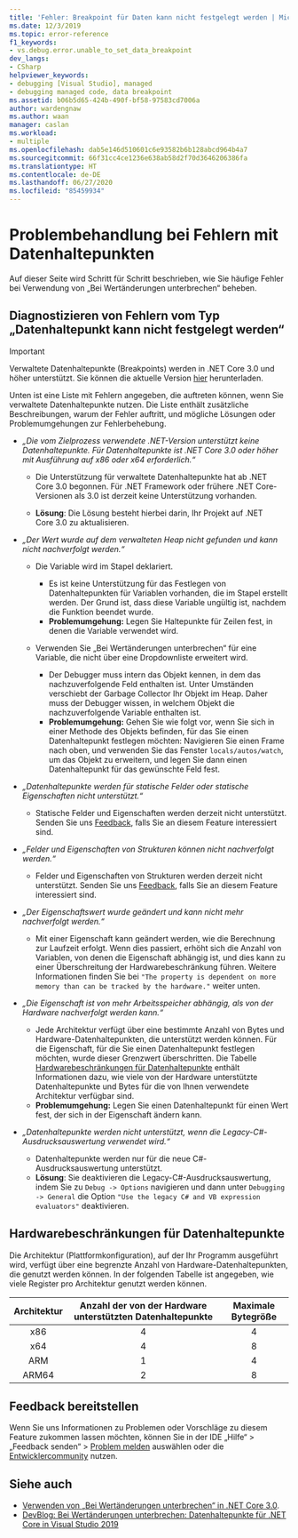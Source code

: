 ```yaml
---
title: 'Fehler: Breakpoint für Daten kann nicht festgelegt werden | Microsoft-Dokumentation'
ms.date: 12/3/2019
ms.topic: error-reference
f1_keywords:
- vs.debug.error.unable_to_set_data_breakpoint
dev_langs:
- CSharp
helpviewer_keywords:
- debugging [Visual Studio], managed
- debugging managed code, data breakpoint
ms.assetid: b06b5d65-424b-490f-bf58-97583cd7006a
author: wardengnaw
ms.author: waan
manager: caslan
ms.workload:
- multiple
ms.openlocfilehash: dab5e146d510601c6e93582b6b128abcd964b4a7
ms.sourcegitcommit: 66f31cc4ce1236e638ab58d2f70d3646206386fa
ms.translationtype: HT
ms.contentlocale: de-DE
ms.lasthandoff: 06/27/2020
ms.locfileid: "85459934"
---
```

# <a name="troubleshooting-data-breakpoint-errors"></a>Problembehandlung bei Fehlern mit Datenhaltepunkten
Auf dieser Seite wird Schritt für Schritt beschrieben, wie Sie häufige Fehler bei Verwendung von „Bei Wertänderungen unterbrechen“ beheben.

## <a name="diagnosing-unable-to-set-data-breakpoint-errors"></a>Diagnostizieren von Fehlern vom Typ „Datenhaltepunkt kann nicht festgelegt werden“
> [!IMPORTANT]
> Verwaltete Datenhaltepunkte (Breakpoints) werden in .NET Core 3.0 und höher unterstützt. Sie können die aktuelle Version [hier](https://dotnet.microsoft.com/download) herunterladen.

Unten ist eine Liste mit Fehlern angegeben, die auftreten können, wenn Sie verwaltete Datenhaltepunkte nutzen. Die Liste enthält zusätzliche Beschreibungen, warum der Fehler auftritt, und mögliche Lösungen oder Problemumgehungen zur Fehlerbehebung.

- *„Die vom Zielprozess verwendete .NET-Version unterstützt keine Datenhaltepunkte. Für Datenhaltepunkte ist .NET Core 3.0 oder höher mit Ausführung auf x86 oder x64 erforderlich.“*

    - Die Unterstützung für verwaltete Datenhaltepunkte hat ab .NET Core 3.0 begonnen. Für .NET Framework oder frühere .NET Core-Versionen als 3.0 ist derzeit keine Unterstützung vorhanden. 
    
    - **Lösung**: Die Lösung besteht hierbei darin, Ihr Projekt auf .NET Core 3.0 zu aktualisieren.

- *„Der Wert wurde auf dem verwalteten Heap nicht gefunden und kann nicht nachverfolgt werden.“*
    - Die Variable wird im Stapel deklariert.
        - Es ist keine Unterstützung für das Festlegen von Datenhaltepunkten für Variablen vorhanden, die im Stapel erstellt werden. Der Grund ist, dass diese Variable ungültig ist, nachdem die Funktion beendet wurde.
        - **Problemumgehung:** Legen Sie Haltepunkte für Zeilen fest, in denen die Variable verwendet wird.

    - Verwenden Sie „Bei Wertänderungen unterbrechen“ für eine Variable, die nicht über eine Dropdownliste erweitert wird.
        - Der Debugger muss intern das Objekt kennen, in dem das nachzuverfolgende Feld enthalten ist. Unter Umständen verschiebt der Garbage Collector Ihr Objekt im Heap. Daher muss der Debugger wissen, in welchem Objekt die nachzuverfolgende Variable enthalten ist. 
        - **Problemumgehung:** Gehen Sie wie folgt vor, wenn Sie sich in einer Methode des Objekts befinden, für das Sie einen Datenhaltepunkt festlegen möchten: Navigieren Sie einen Frame nach oben, und verwenden Sie das Fenster `locals/autos/watch`, um das Objekt zu erweitern, und legen Sie dann einen Datenhaltepunkt für das gewünschte Feld fest.

- *„Datenhaltepunkte werden für statische Felder oder statische Eigenschaften nicht unterstützt.“*
    
    - Statische Felder und Eigenschaften werden derzeit nicht unterstützt. Senden Sie uns [Feedback](#provide-feedback), falls Sie an diesem Feature interessiert sind.

- *„Felder und Eigenschaften von Strukturen können nicht nachverfolgt werden.“*

    - Felder und Eigenschaften von Strukturen werden derzeit nicht unterstützt. Senden Sie uns [Feedback](#provide-feedback), falls Sie an diesem Feature interessiert sind.

- *„Der Eigenschaftswert wurde geändert und kann nicht mehr nachverfolgt werden.“*

    - Mit einer Eigenschaft kann geändert werden, wie die Berechnung zur Laufzeit erfolgt. Wenn dies passiert, erhöht sich die Anzahl von Variablen, von denen die Eigenschaft abhängig ist, und dies kann zu einer Überschreitung der Hardwarebeschränkung führen. Weitere Informationen finden Sie bei `"The property is dependent on more memory than can be tracked by the hardware."` weiter unten.

- *„Die Eigenschaft ist von mehr Arbeitsspeicher abhängig, als von der Hardware nachverfolgt werden kann.“*
    
    - Jede Architektur verfügt über eine bestimmte Anzahl von Bytes und Hardware-Datenhaltepunkten, die unterstützt werden können. Für die Eigenschaft, für die Sie einen Datenhaltepunkt festlegen möchten, wurde dieser Grenzwert überschritten. Die Tabelle [Hardwarebeschränkungen für Datenhaltepunkte](#data-breakpoint-hardware-limitations) enthält Informationen dazu, wie viele von der Hardware unterstützte Datenhaltepunkte und Bytes für die von Ihnen verwendete Architektur verfügbar sind. 
    - **Problemumgehung:** Legen Sie einen Datenhaltepunkt für einen Wert fest, der sich in der Eigenschaft ändern kann.

- *„Datenhaltepunkte werden nicht unterstützt, wenn die Legacy-C#-Ausdrucksauswertung verwendet wird.“*

    - Datenhaltepunkte werden nur für die neue C#-Ausdrucksauswertung unterstützt. 
    - **Lösung**: Sie deaktivieren die Legacy-C#-Ausdrucksauswertung, indem Sie zu `Debug -> Options` navigieren und dann unter `Debugging -> General` die Option `"Use the legacy C# and VB expression evaluators"` deaktivieren.

## <a name="data-breakpoint-hardware-limitations"></a>Hardwarebeschränkungen für Datenhaltepunkte

Die Architektur (Plattformkonfiguration), auf der Ihr Programm ausgeführt wird, verfügt über eine begrenzte Anzahl von Hardware-Datenhaltepunkten, die genutzt werden können. In der folgenden Tabelle ist angegeben, wie viele Register pro Architektur genutzt werden können.

| Architektur | Anzahl der von der Hardware unterstützten Datenhaltepunkte | Maximale Bytegröße|
| :-------------: |:-------------:| :-------------:|
| x86 | 4 | 4 |
| x64 | 4 | 8 |
| ARM | 1 | 4 |
| ARM64 | 2 | 8 |

## <a name="provide-feedback"></a>Feedback bereitstellen
Wenn Sie uns Informationen zu Problemen oder Vorschläge zu diesem Feature zukommen lassen möchten, können Sie in der IDE „Hilfe“ > „Feedback senden“ > [Problem melden](../ide/how-to-report-a-problem-with-visual-studio.md) auswählen oder die [Entwicklercommunity](https://developercommunity.visualstudio.com/) nutzen.

## <a name="see-also"></a>Siehe auch
- [Verwenden von „Bei Wertänderungen unterbrechen“ in .NET Core 3.0](using-breakpoints.md#BKMK_set_a_data_breakpoint_native_cplusplus).
- [DevBlog: Bei Wertänderungen unterbrechen: Datenhaltepunkte für .NET Core in Visual Studio 2019](https://devblogs.microsoft.com/visualstudio/break-when-value-changes-data-breakpoints-for-net-core-in-visual-studio-2019/)
